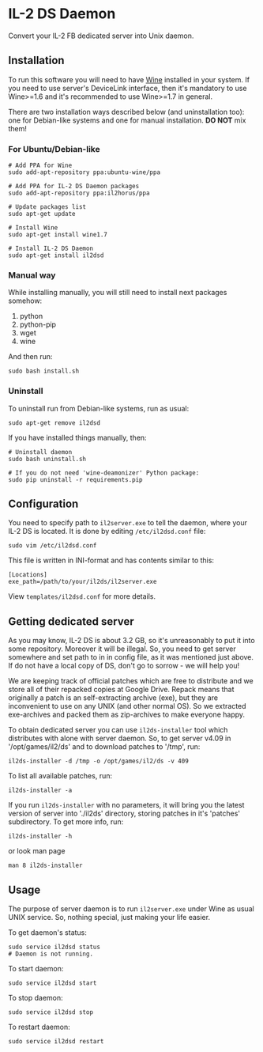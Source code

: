 IL-2 DS Daemon
============

Convert your IL-2 FB dedicated server into Unix daemon.

Installation
------------

To run this software you will need to have [Wine](http://www.winehq.org/)
installed in your system. If you need to use server's DeviceLink interface,
then it's mandatory to use Wine>=1.6 and it's recommended to use Wine>=1.7 in
general.

There are two installation ways described below (and uninstallation too): one
for Debian-like systems and one for manual installation. **DO NOT** mix them!

### For Ubuntu/Debian-like

    # Add PPA for Wine
    sudo add-apt-repository ppa:ubuntu-wine/ppa

    # Add PPA for IL-2 DS Daemon packages
    sudo add-apt-repository ppa:il2horus/ppa

    # Update packages list
    sudo apt-get update

    # Install Wine
    sudo apt-get install wine1.7

    # Install IL-2 DS Daemon
    sudo apt-get install il2dsd

### Manual way

While installing manually, you will still need to install next packages
somehow:

1. python
2. python-pip
3. wget
4. wine

And then run:

    sudo bash install.sh

### Uninstall

To uninstall run from Debian-like systems, run as usual:

    sudo apt-get remove il2dsd

If you have installed things manually, then:

    # Uninstall daemon
    sudo bash uninstall.sh

    # If you do not need 'wine-deamonizer' Python package:
    sudo pip uninstall -r requirements.pip

Configuration
-------------

You need to specify path to `il2server.exe` to tell the daemon, where your
IL-2 DS is located. It is done by editing `/etc/il2dsd.conf` file:

    sudo vim /etc/il2dsd.conf

This file is written in INI-format and has contents similar to this:

    [Locations]
    exe_path=/path/to/your/il2ds/il2server.exe

View `templates/il2dsd.conf` for more details.

Getting dedicated server
------------------------

As you may know, IL-2 DS is about 3.2 GB, so it's unreasonably to put it into
some repository. Moreover it will be illegal. So, you need to get server
somewhere and set path to in in config file, as it was mentioned just above. If
do not have a local copy of DS, don't go to sorrow - we will help you!

We are keeping track of official patches which are free to distribute and we
store all of their repacked copies at Google Drive. Repack means that
originally a patch is an self-extracting archive (exe), but they are
inconvenient to use on any UNIX (and other normal OS). So we extracted
exe-archives and packed them as zip-archives to make everyone happy.

To obtain dedicated server you can use `il2ds-installer` tool which distributes
with alone with server daemon. So, to get server v4.09 in '/opt/games/il2/ds'
and to download patches to '/tmp', run:

    il2ds-installer -d /tmp -o /opt/games/il2/ds -v 409

To list all available patches, run:

    il2ds-installer -a

If you run `il2ds-installer` with no parameters, it will bring you the latest
version of server into './il2ds' directory, storing patches in it's 'patches'
subdirectory. To get more info, run:

    il2ds-installer -h

or look man page

    man 8 il2ds-installer

Usage
-----

The purpose of server daemon is to run `il2server.exe` under Wine as usual UNIX
service. So, nothing special, just making your life easier.

To get daemon's status:

    sudo service il2dsd status
    # Daemon is not running.

To start daemon:

    sudo service il2dsd start

To stop daemon:

    sudo service il2dsd stop

To restart daemon:

    sudo service il2dsd restart
